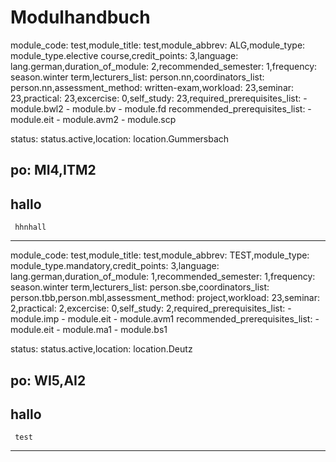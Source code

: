 
Modulhandbuch
=============


module_code: test,module_title: test,module_abbrev: ALG,module_type: module_type.elective course,credit_points: 3,language: lang.german,duration_of_module: 2,recommended_semester: 1,frequency: season.winter term,lecturers_list: person.nn,coordinators_list: person.nn,assessment_method: written-exam,workload: 23,seminar: 23,practical: 23,excercise: 0,self_study: 23,required_prerequisites_list: - module.bwl2 - module.bv - module.fd recommended_prerequisites_list:  - module.eit - module.avm2 - module.scp

status: status.active,location: location.Gummersbach
## po: MI4,ITM2
## hallo
     hhnhall
---
module_code: test,module_title: test,module_abbrev: TEST,module_type: module_type.mandatory,credit_points: 3,language: lang.german,duration_of_module: 1,recommended_semester: 1,frequency: season.winter term,lecturers_list: person.sbe,coordinators_list: person.tbb,person.mbl,assessment_method: project,workload: 23,seminar: 2,practical: 2,excercise: 0,self_study: 2,required_prerequisites_list: - module.imp - module.eit - module.avm1 recommended_prerequisites_list:  - module.eit - module.ma1 - module.bs1

status: status.active,location: location.Deutz
## po: WI5,AI2
## hallo
     test
---